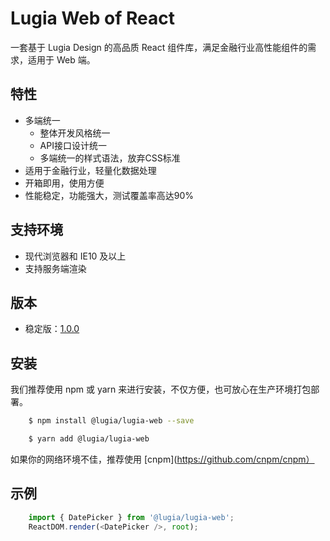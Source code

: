 # Lugia Web of React

一套基于 Lugia Design 的高品质 React 组件库，满足金融行业高性能组件的需求，适用于 Web 端。

## 特性

* 多端统一
    * 整体开发风格统一
    * API接口设计统一
    * 多端统一的样式语法，放弃CSS标准
* 适用于金融行业，轻量化数据处理
* 开箱即用，使用方便
* 性能稳定，功能强大，测试覆盖率高达90%

## 支持环境

* 现代浏览器和 IE10 及以上
* 支持服务端渲染

## 版本

* 稳定版：[1.0.0](https://www.npmjs.com/package/lugia-web)

## 安装

我们推荐使用 npm 或 yarn 来进行安装，不仅方便，也可放心在生产环境打包部署。

```bash
    $ npm install @lugia/lugia-web --save
```
```bash
    $ yarn add @lugia/lugia-web
```

如果你的网络环境不佳，推荐使用 [cnpm](https://github.com/cnpm/cnpm）

## 示例

```javascript
    import { DatePicker } from '@lugia/lugia-web';
    ReactDOM.render(<DatePicker />, root);
```

